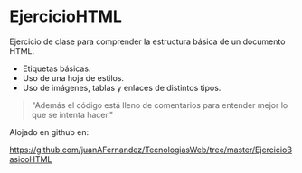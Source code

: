 EjercicioHTML
=============

Ejercicio de clase para comprender la estructura básica de un documento HTML.

  - Etiquetas básicas.
  - Uso de una hoja de estilos.
  - Uso de imágenes, tablas y enlaces de distintos tipos.

> "Además el código está lleno de comentarios para entender mejor
   lo que se intenta hacer."

Alojado en github en:

https://github.com/juanAFernandez/TecnologiasWeb/tree/master/EjercicioBasicoHTML

